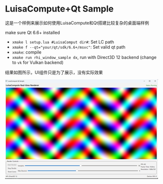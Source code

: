 # LuisaCompute+Qt Sample

这是一个样例来展示如何使用LuisaCompute和Qt搭建比较复杂的桌面端样例

make sure Qt 6.6+ installed
- `xmake l setup.lua #LuisaComput dir#`: Set LC path
- `xmake f --qt="your/qt/sdk/6.6+/msvc"`: Set valid qt path
- `xmake`: compile
- `xmake run rhi_window_sample dx`, run with Direct3D 12 backend (change to `vk` for Vulkan backend)

结果如图所示，UI组件只是为了展示，没有实际效果

![](doc/result.png)